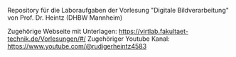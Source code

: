 Repository für die Laboraufgaben der Vorlesung "Digitale Bildverarbeitung" von Prof. Dr. Heintz (DHBW Mannheim)

Zugehörige Webseite mit Unterlagen: https://virtlab.fakultaet-technik.de/Vorlesungen/#/
Zugehöriger Youtube Kanal: https://www.youtube.com/@rudigerheintz4583